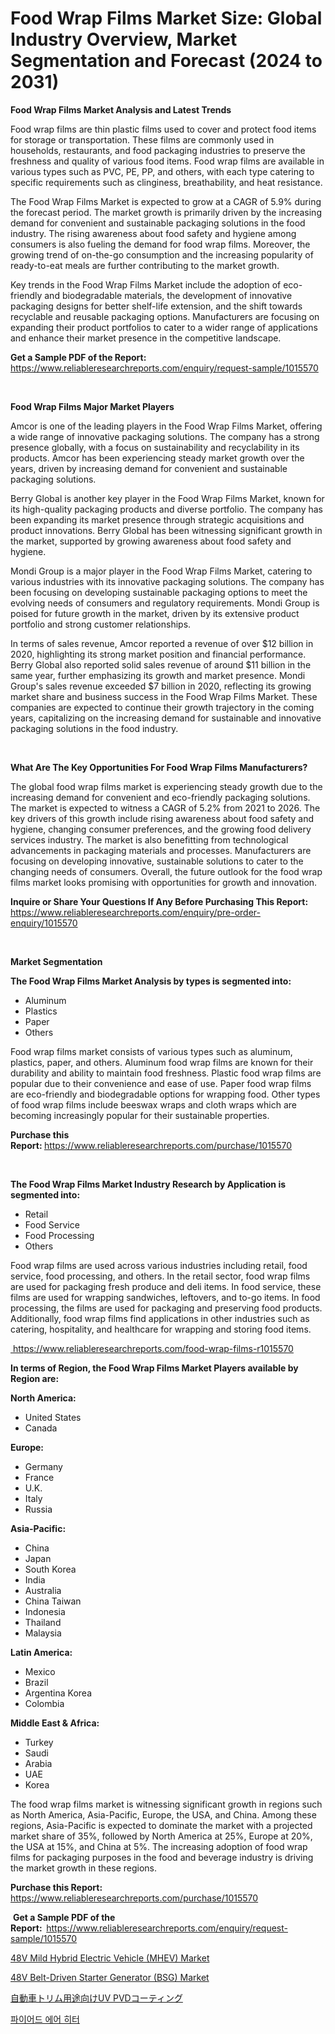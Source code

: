 <p><h1>Food Wrap Films Market Size: Global Industry Overview, Market Segmentation and Forecast (2024 to 2031)</h1></p><p><strong>Food Wrap Films Market Analysis and Latest Trends</strong></p>
<p><p>Food wrap films are thin plastic films used to cover and protect food items for storage or transportation. These films are commonly used in households, restaurants, and food packaging industries to preserve the freshness and quality of various food items. Food wrap films are available in various types such as PVC, PE, PP, and others, with each type catering to specific requirements such as clinginess, breathability, and heat resistance.</p><p>The Food Wrap Films Market is expected to grow at a CAGR of 5.9% during the forecast period. The market growth is primarily driven by the increasing demand for convenient and sustainable packaging solutions in the food industry. The rising awareness about food safety and hygiene among consumers is also fueling the demand for food wrap films. Moreover, the growing trend of on-the-go consumption and the increasing popularity of ready-to-eat meals are further contributing to the market growth.</p><p>Key trends in the Food Wrap Films Market include the adoption of eco-friendly and biodegradable materials, the development of innovative packaging designs for better shelf-life extension, and the shift towards recyclable and reusable packaging options. Manufacturers are focusing on expanding their product portfolios to cater to a wider range of applications and enhance their market presence in the competitive landscape.</p></p>
<p><strong>Get a Sample PDF of the Report:&nbsp;</strong> <a href="https://www.reliableresearchreports.com/enquiry/request-sample/1015570">https://www.reliableresearchreports.com/enquiry/request-sample/1015570</a></p>
<p>&nbsp;</p>
<p><strong>Food Wrap Films Major Market Players</strong></p>
<p><p>Amcor is one of the leading players in the Food Wrap Films Market, offering a wide range of innovative packaging solutions. The company has a strong presence globally, with a focus on sustainability and recyclability in its products. Amcor has been experiencing steady market growth over the years, driven by increasing demand for convenient and sustainable packaging solutions.</p><p>Berry Global is another key player in the Food Wrap Films Market, known for its high-quality packaging products and diverse portfolio. The company has been expanding its market presence through strategic acquisitions and product innovations. Berry Global has been witnessing significant growth in the market, supported by growing awareness about food safety and hygiene.</p><p>Mondi Group is a major player in the Food Wrap Films Market, catering to various industries with its innovative packaging solutions. The company has been focusing on developing sustainable packaging options to meet the evolving needs of consumers and regulatory requirements. Mondi Group is poised for future growth in the market, driven by its extensive product portfolio and strong customer relationships.</p><p>In terms of sales revenue, Amcor reported a revenue of over $12 billion in 2020, highlighting its strong market position and financial performance. Berry Global also reported solid sales revenue of around $11 billion in the same year, further emphasizing its growth and market presence. Mondi Group's sales revenue exceeded $7 billion in 2020, reflecting its growing market share and business success in the Food Wrap Films Market. These companies are expected to continue their growth trajectory in the coming years, capitalizing on the increasing demand for sustainable and innovative packaging solutions in the food industry.</p></p>
<p>&nbsp;</p>
<p><strong>What Are The Key Opportunities For Food Wrap Films Manufacturers?</strong></p>
<p><p>The global food wrap films market is experiencing steady growth due to the increasing demand for convenient and eco-friendly packaging solutions. The market is expected to witness a CAGR of 5.2% from 2021 to 2026. The key drivers of this growth include rising awareness about food safety and hygiene, changing consumer preferences, and the growing food delivery services industry. The market is also benefitting from technological advancements in packaging materials and processes. Manufacturers are focusing on developing innovative, sustainable solutions to cater to the changing needs of consumers. Overall, the future outlook for the food wrap films market looks promising with opportunities for growth and innovation.</p></p>
<p><strong>Inquire or Share Your Questions If Any Before Purchasing This Report:</strong> <a href="https://www.reliableresearchreports.com/enquiry/pre-order-enquiry/1015570">https://www.reliableresearchreports.com/enquiry/pre-order-enquiry/1015570</a></p>
<p>&nbsp;</p>
<p><strong>Market Segmentation</strong></p>
<p><strong>The Food Wrap Films Market Analysis by types is segmented into:</strong></p>
<p><ul><li>Aluminum</li><li>Plastics</li><li>Paper</li><li>Others</li></ul></p>
<p><p>Food wrap films market consists of various types such as aluminum, plastics, paper, and others. Aluminum food wrap films are known for their durability and ability to maintain food freshness. Plastic food wrap films are popular due to their convenience and ease of use. Paper food wrap films are eco-friendly and biodegradable options for wrapping food. Other types of food wrap films include beeswax wraps and cloth wraps which are becoming increasingly popular for their sustainable properties.</p></p>
<p><strong>Purchase this Report:&nbsp;</strong><a href="https://www.reliableresearchreports.com/purchase/1015570">https://www.reliableresearchreports.com/purchase/1015570</a></p>
<p>&nbsp;</p>
<p><strong>The Food Wrap Films Market Industry Research by Application is segmented into:</strong></p>
<p><ul><li>Retail</li><li>Food Service</li><li>Food Processing</li><li>Others</li></ul></p>
<p><p>Food wrap films are used across various industries including retail, food service, food processing, and others. In the retail sector, food wrap films are used for packaging fresh produce and deli items. In food service, these films are used for wrapping sandwiches, leftovers, and to-go items. In food processing, the films are used for packaging and preserving food products. Additionally, food wrap films find applications in other industries such as catering, hospitality, and healthcare for wrapping and storing food items.</p></p>
<p><a href="https://www.reliableresearchreports.com/food-wrap-films-r1015570">&nbsp;https://www.reliableresearchreports.com/food-wrap-films-r1015570</a></p>
<p><strong>In terms of Region, the Food Wrap Films Market Players available by Region are:</strong></p>
<p>
    <p> <strong> North America: </strong>
        <ul>
            <li>United States</li>
            <li>Canada</li>
        </ul>
        </p> 
    <p> <strong> Europe: </strong>
        <ul>
            <li>Germany</li>
            <li>France</li>
            <li>U.K.</li>
            <li>Italy</li>
            <li>Russia</li>
        </ul>
        </p> 
    <p> <strong> Asia-Pacific: </strong>
        <ul>
            <li>China</li>
            <li>Japan</li>
            <li>South Korea</li>
            <li>India</li>
            <li>Australia</li>
            <li>China Taiwan</li>
            <li>Indonesia</li>
            <li>Thailand</li>
            <li>Malaysia</li>
        </ul>
        </p> 
    <p> <strong> Latin America: </strong>
        <ul>
            <li>Mexico</li>
            <li>Brazil</li>
            <li>Argentina Korea</li>
            <li>Colombia</li>
        </ul>
        </p> 
    <p> <strong> Middle East & Africa: </strong>
        <ul>
            <li>Turkey</li>
            <li>Saudi</li>
            <li>Arabia</li>
            <li>UAE</li>
            <li>Korea</li>
        </ul>
    </p>
    </p>
<p><p>The food wrap films market is witnessing significant growth in regions such as North America, Asia-Pacific, Europe, the USA, and China. Among these regions, Asia-Pacific is expected to dominate the market with a projected market share of 35%, followed by North America at 25%, Europe at 20%, the USA at 15%, and China at 5%. The increasing adoption of food wrap films for packaging purposes in the food and beverage industry is driving the market growth in these regions.</p></p>
<p><strong>Purchase this Report: </strong><a href="https://www.reliableresearchreports.com/purchase/1015570">https://www.reliableresearchreports.com/purchase/1015570</a></p>
<p>&nbsp;<strong>Get a Sample PDF of the Report:&nbsp;&nbsp;</strong><a href="https://www.reliableresearchreports.com/enquiry/request-sample/1015570">https://www.reliableresearchreports.com/enquiry/request-sample/1015570</a></p>
<p><strong></strong></p>
<p><p><a href="https://github.com/RyleeBauch2023/Market-Research-Report-List-1/blob/main/48v-mild-hybrid-electric-vehicle-mhev-market.md">48V Mild Hybrid Electric Vehicle (MHEV) Market</a></p><p><a href="https://github.com/jodemen/Market-Research-Report-List-3/blob/main/48v-belt-driven-starter-generator-bsg-market.md">48V Belt-Driven Starter Generator (BSG) Market</a></p><p><a href="https://github.com/DayanaRunolfsdottir/Market-Research-Report-List-1/blob/main/4987807129976.md">自動車トリム用途向けUV PVDコーティング</a></p><p><a href="https://github.com/erwindropdead54/Market-Research-Report-List-1/blob/main/6290718117807.md">파이어드 에어 히터</a></p></p>